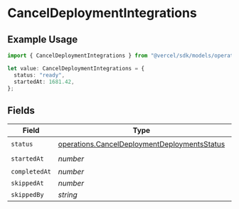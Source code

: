 # CancelDeploymentIntegrations

## Example Usage

```typescript
import { CancelDeploymentIntegrations } from "@vercel/sdk/models/operations/canceldeployment.js";

let value: CancelDeploymentIntegrations = {
  status: "ready",
  startedAt: 1681.42,
};
```

## Fields

| Field                                                                                                        | Type                                                                                                         | Required                                                                                                     | Description                                                                                                  |
| ------------------------------------------------------------------------------------------------------------ | ------------------------------------------------------------------------------------------------------------ | ------------------------------------------------------------------------------------------------------------ | ------------------------------------------------------------------------------------------------------------ |
| `status`                                                                                                     | [operations.CancelDeploymentDeploymentsStatus](../../models/operations/canceldeploymentdeploymentsstatus.md) | :heavy_check_mark:                                                                                           | N/A                                                                                                          |
| `startedAt`                                                                                                  | *number*                                                                                                     | :heavy_check_mark:                                                                                           | N/A                                                                                                          |
| `completedAt`                                                                                                | *number*                                                                                                     | :heavy_minus_sign:                                                                                           | N/A                                                                                                          |
| `skippedAt`                                                                                                  | *number*                                                                                                     | :heavy_minus_sign:                                                                                           | N/A                                                                                                          |
| `skippedBy`                                                                                                  | *string*                                                                                                     | :heavy_minus_sign:                                                                                           | N/A                                                                                                          |